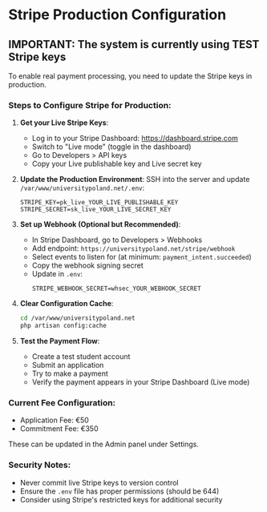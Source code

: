 # Stripe Production Configuration

## IMPORTANT: The system is currently using TEST Stripe keys

To enable real payment processing, you need to update the Stripe keys in production.

### Steps to Configure Stripe for Production:

1. **Get your Live Stripe Keys**:
   - Log in to your Stripe Dashboard: https://dashboard.stripe.com
   - Switch to "Live mode" (toggle in the dashboard)
   - Go to Developers > API keys
   - Copy your Live publishable key and Live secret key

2. **Update the Production Environment**:
   SSH into the server and update `/var/www/universitypoland.net/.env`:
   ```
   STRIPE_KEY=pk_live_YOUR_LIVE_PUBLISHABLE_KEY
   STRIPE_SECRET=sk_live_YOUR_LIVE_SECRET_KEY
   ```

3. **Set up Webhook (Optional but Recommended)**:
   - In Stripe Dashboard, go to Developers > Webhooks
   - Add endpoint: `https://universitypoland.net/stripe/webhook`
   - Select events to listen for (at minimum: `payment_intent.succeeded`)
   - Copy the webhook signing secret
   - Update in `.env`:
     ```
     STRIPE_WEBHOOK_SECRET=whsec_YOUR_WEBHOOK_SECRET
     ```

4. **Clear Configuration Cache**:
   ```bash
   cd /var/www/universitypoland.net
   php artisan config:cache
   ```

5. **Test the Payment Flow**:
   - Create a test student account
   - Submit an application
   - Try to make a payment
   - Verify the payment appears in your Stripe Dashboard (Live mode)

### Current Fee Configuration:
- Application Fee: €50
- Commitment Fee: €350

These can be updated in the Admin panel under Settings.

### Security Notes:
- Never commit live Stripe keys to version control
- Ensure the `.env` file has proper permissions (should be 644)
- Consider using Stripe's restricted keys for additional security